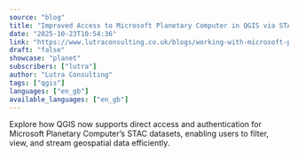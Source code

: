 ```yaml
---
source: "blog"
title: "Improved Access to Microsoft Planetary Computer in QGIS via STAC"
date: "2025-10-23T10:54:36"
link: "https://www.lutraconsulting.co.uk/blogs/working-with-microsoft-planetary?utm_source=qgis"
draft: "false"
showcase: "planet"
subscribers: ["lutra"]
author: "Lutra Consulting"
tags: ["qgis"]
languages: ["en_gb"]
available_languages: ["en_gb"]
---
```


Explore how QGIS now supports direct access and authentication for Microsoft Planetary Computer’s STAC datasets, enabling users to filter, view, and stream geospatial data efficiently.
